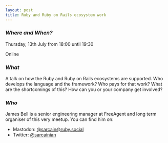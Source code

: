 ```yaml
---
layout: post
title: Ruby and Ruby on Rails ecosystem work
---
```


### *Where and When?*
Thursday, 13th July from 18:00 until 19:30

Online

### *What*
A talk on how the Ruby and Ruby on Rails ecosystems are supported. Who 
develops the language and the framework? Who pays for that work? What are the shortcomings of this? 
How can you or your company get involved?

### *Who*
James Bell is a senior engineering manager at FreeAgent and long term organiser of this very meetup.
You can find him on:

* Mastodon: [@sarcain@ruby.social](https://ruby.social/@sarcain)
* Twitter: [@sarcainian](https://twitter.com/sarcainian)
